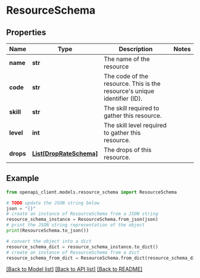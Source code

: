 # ResourceSchema


## Properties

Name | Type | Description | Notes
------------ | ------------- | ------------- | -------------
**name** | **str** | The name of the resource | 
**code** | **str** | The code of the resource. This is the resource&#39;s unique identifier (ID). | 
**skill** | **str** | The skill required to gather this resource. | 
**level** | **int** | The skill level required to gather this resource. | 
**drops** | [**List[DropRateSchema]**](DropRateSchema.md) | The drops of this resource. | 

## Example

```python
from openapi_client.models.resource_schema import ResourceSchema

# TODO update the JSON string below
json = "{}"
# create an instance of ResourceSchema from a JSON string
resource_schema_instance = ResourceSchema.from_json(json)
# print the JSON string representation of the object
print(ResourceSchema.to_json())

# convert the object into a dict
resource_schema_dict = resource_schema_instance.to_dict()
# create an instance of ResourceSchema from a dict
resource_schema_from_dict = ResourceSchema.from_dict(resource_schema_dict)
```
[[Back to Model list]](../README.md#documentation-for-models) [[Back to API list]](../README.md#documentation-for-api-endpoints) [[Back to README]](../README.md)


